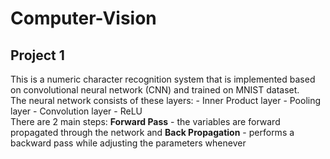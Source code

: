 # Computer-Vision

## Project 1
This is a numeric character recognition system that is implemented based on convolutional neural network (CNN) and trained on MNIST dataset. 
<br>
The neural network consists of these layers:
    - Inner Product layer
    - Pooling layer
    - Convolution layer
    - ReLU
</br>
There are 2 main steps: **Forward Pass** - the variables are forward propagated through the network and **Back Propagation** - performs a backward pass while adjusting the parameters whenever 